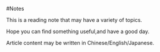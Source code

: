 #Notes

This is a reading note that may have a variety of topics.

Hope you can find something useful,and have a good day.

Article content may be written in Chinese/English/Japanese.
